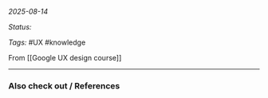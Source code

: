 *2025-08-14*

*Status:* 

*Tags:* #UX #knowledge 

From [[Google UX design course]]

<hr>





### Also check out / References

